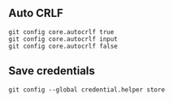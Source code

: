 ## Auto CRLF

	git config core.autocrlf true
	git config core.autocrlf input
	git config core.autocrlf false

## Save credentials

	git config --global credential.helper store
